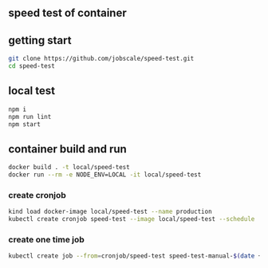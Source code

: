 ## speed test of container

## getting start
```bash
git clone https://github.com/jobscale/speed-test.git
cd speed-test
```

## local test
```bash
npm i
npm run lint
npm start
```

## container build and run
```bash
docker build . -t local/speed-test
docker run --rm -e NODE_ENV=LOCAL -it local/speed-test
```

### create cronjob
```bash
kind load docker-image local/speed-test --name production
kubectl create cronjob speed-test --image local/speed-test --schedule '0/7 * * * *'
```

### create one time job
```bash
kubectl create job --from=cronjob/speed-test speed-test-manual-$(date +'%Y%m%d-%H%M%S')
```
